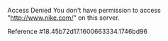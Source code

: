 Access Denied You don't have permission to access "http://www.nike.com/" on this server.

Reference #18.45b72d17.1600663334.1746bd96